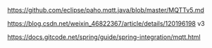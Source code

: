 
https://github.com/eclipse/paho.mqtt.java/blob/master/MQTTv5.md

https://blog.csdn.net/weixin_46822367/article/details/120196198 v3


https://docs.gitcode.net/spring/guide/spring-integration/mqtt.html




